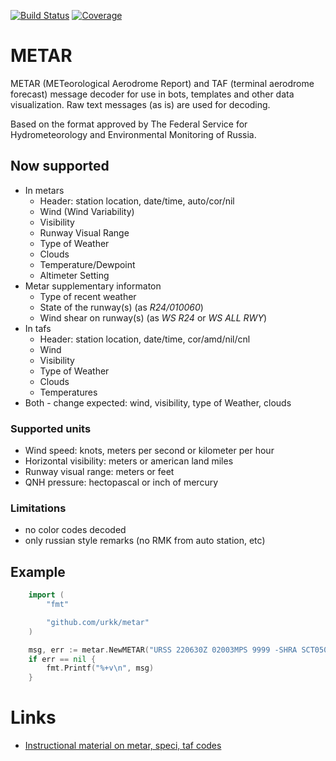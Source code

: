 [![Build Status](https://travis-ci.org/urkk/metar.svg?branch=master)](https://travis-ci.org/urkk/metar)
[![Coverage](https://codecov.io/gh/urkk/metar/branch/master/graph/badge.svg)](https://codecov.io/gh/urkk/metar)
# METAR
METAR (METeorological Aerodrome Report) and TAF (terminal aerodrome forecast) message decoder for use in bots, templates and other data visualization. Raw text messages (as is) are used for decoding.

Based on the format approved by The Federal Service for Hydrometeorology and Environmental Monitoring of Russia.

## Now supported
* In metars
	* Header: station location, date/time, auto/cor/nil
	* Wind (Wind Variability)
	* Visibility
	* Runway Visual Range
	* Type of Weather
	* Clouds
	* Temperature/Dewpoint
	* Altimeter Setting
* Metar supplementary informaton
	* Type of recent weather
	* State of the runway(s) (as *R24/010060*)
	* Wind shear on runway(s) (as *WS R24* or *WS ALL RWY*)
* In tafs
	* Header: station location, date/time, cor/amd/nil/cnl
	* Wind
	* Visibility
	* Type of Weather
	* Clouds
	* Temperatures
* Both - change expected: wind, visibility, type of Weather, clouds

### Supported units
* Wind speed: knots, meters per second or kilometer per hour
* Horizontal visibility: meters or american land miles
* Runway visual range: meters or feet
* QNH pressure: hectopascal or inch of mercury

### Limitations
* no color codes decoded
* only russian style remarks (no RMK from auto station, etc)

## Example
```go
    import (
        "fmt"

        "github.com/urkk/metar"
    )

    msg, err := metar.NewMETAR("URSS 220630Z 02003MPS 9999 -SHRA SCT050CB OVC086 20/16 Q1015 R02/290060 R06/290060 TEMPO -TSRA BKN030CB RMK R06/03002MPS QFE760")
    if err == nil {
        fmt.Printf("%+v\n", msg)
    }
```

# Links

* [Instructional material on metar, speci, taf codes](http://metavia2.ru/help/instruction_METAR_SPECI_TAF.pdf)

 
